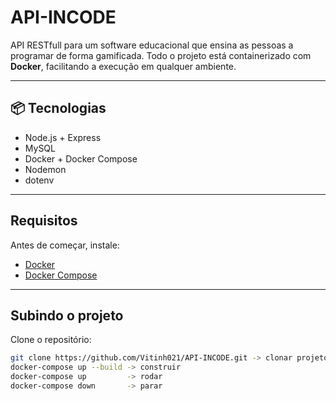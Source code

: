 # API-INCODE

API RESTfull para um software educacional que ensina as pessoas a programar de forma gamificada. Todo o projeto está containerizado com **Docker**, facilitando a execução em qualquer ambiente.

---

## 📦 Tecnologias

- Node.js + Express
- MySQL
- Docker + Docker Compose
- Nodemon
- dotenv

---

## Requisitos

Antes de começar, instale:

- [Docker](https://www.docker.com/)
- [Docker Compose](https://docs.docker.com/compose/)

---

## Subindo o projeto

Clone o repositório:

```bash
git clone https://github.com/Vitinh021/API-INCODE.git -> clonar projeto
docker-compose up --build -> construir
docker-compose up         -> rodar
docker-compose down       -> parar

